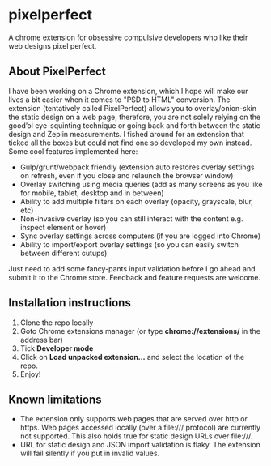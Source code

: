 # pixelperfect
A chrome extension for obsessive compulsive developers who like their web designs pixel perfect.

## About PixelPerfect
I have been working on a Chrome extension, which I hope will make our lives a bit easier when it comes to "PSD to HTML" conversion. The extension (tentatively called PixelPerfect) allows you to overlay/onion-skin the static design on a web page, therefore, you are not solely relying on the good’ol eye-squinting technique or going back and forth between the static design and Zeplin measurements. I fished around for an extension that ticked all the boxes but could not find one so developed my own instead. Some cool features implemented here:
*	Gulp/grunt/webpack friendly (extension auto restores overlay settings on refresh, even if you close and relaunch the browser window)
*	Overlay switching using media queries (add as many screens as you like for mobile, tablet, desktop and in between)
*	Ability to add multiple filters on each overlay (opacity, grayscale, blur, etc)
*	Non-invasive overlay (so you can still interact with the content e.g. inspect element or hover)
*	Sync overlay settings across computers (if you are logged into Chrome)
*	Ability to import/export overlay settings (so you can easily switch between different cutups)

Just need to add some fancy-pants input validation before I go ahead and submit it to the Chrome store. Feedback and feature requests are welcome.

## Installation instructions
1. Clone the repo locally
2. Goto Chrome extensions manager (or type **chrome://extensions/** in the address bar)
3. Tick **Developer mode**
4. Click on **Load unpacked extension...** and select the location of the repo.
5. Enjoy!

## Known limitations
* The extension only supports web pages that are served over http or https. Web pages accessed locally (over a file:/// protocol) are currently not supported. This also holds true for static design URLs over file:///. 
* URL for static design and JSON import validation is flaky. The extension will fail silently if you put in invalid values.  
